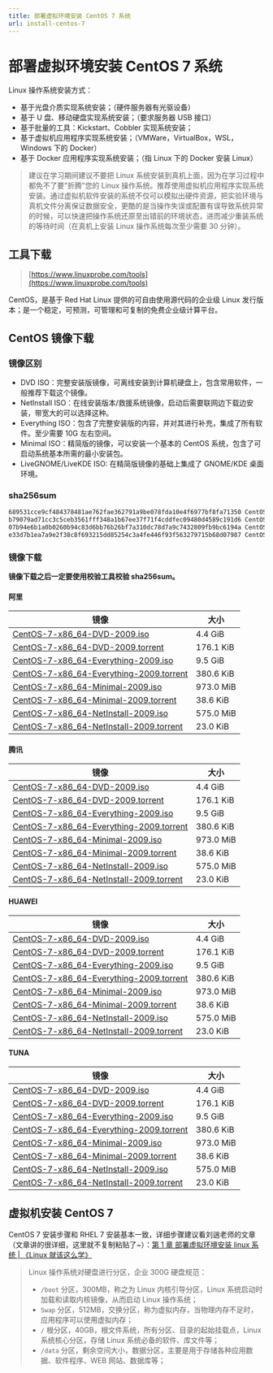 ```yaml
---
title: 部署虚拟环境安装 CentOS 7 系统
url: install-centos-7
---
```


# 部署虚拟环境安装 CentOS 7 系统

Linux 操作系统安装方式：

- 基于光盘介质实现系统安装；（硬件服务器有光驱设备）
- 基于 U 盘、移动硬盘实现系统安装；（要求服务器 USB 接口）
- 基于批量的工具：Kickstart、Cobbler 实现系统安装；
- 基于虚拟机应用程序实现系统安装；（VMWare，VirtualBox，WSL，Windows 下的 Docker）
- 基于 Docker 应用程序实现系统安装；（指 Linux 下的 Docker 安装 Linux）

> 建议在学习期间建议不要把 Linux 系统安装到真机上面，因为在学习过程中都免不了要"折腾"您的 Linux 操作系统。推荐使用虚拟机应用程序实现系统安装。通过虚拟机软件安装的系统不仅可以模拟出硬件资源，把实验环境与真机文件分离保证数据安全，更酷的是当操作失误或配置有误导致系统异常的时候，可以快速把操作系统还原至出错前的环境状态，进而减少重装系统的等待时间（在真机上安装 Linux 操作系统每次至少需要 30 分钟）。

## 工具下载

> [https://www.linuxprobe.com/tools](https://www.linuxprobe.com/tools)

CentOS，是基于 Red Hat Linux 提供的可自由使用源代码的企业级 Linux 发行版本；是一个稳定，可预测，可管理和可复制的免费企业级计算平台。

## CentOS 镜像下载

### 镜像区别

- DVD ISO：完整安装版镜像，可离线安装到计算机硬盘上，包含常用软件，一般推荐下载这个镜像。
- NetInstall ISO：在线安装版本/救援系统镜像，启动后需要联网边下载边安装，带宽大的可以选择这种。
- Everything ISO：包含了完整安装版的内容，并对其进行补充，集成了所有软件。至少需要 10G 左右空间。
- Minimal ISO：精简版的镜像，可以安装一个基本的 CentOS 系统，包含了可启动系统基本所需的最小安装包。
- LiveGNOME/LiveKDE ISO: 在精简版镜像的基础上集成了 GNOME/KDE 桌面环境。

### sha256sum

```markdown
689531cce9cf484378481ae762fae362791a9be078fda10e4f6977bf8fa71350 CentOS-7-x86_64-Everything-2009.iso
b79079ad71cc3c5ceb3561fff348a1b67ee37f71f4cddfec09480d4589c191d6 CentOS-7-x86_64-NetInstall-2009.iso
07b94e6b1a0b0260b94c83d6bb76b26bf7a310dc78d7a9c7432809fb9bc6194a CentOS-7-x86_64-Minimal-2009.iso
e33d7b1ea7a9e2f38c8f693215dd85254c3a4fe446f93f563279715b68d07987 CentOS-7-x86_64-DVD-2009.iso
```

### 镜像下载

**镜像下载之后一定要使用校验工具校验 sha256sum。**

#### 阿里

| 镜像                                                                                                                               | 大小      |
| ---------------------------------------------------------------------------------------------------------------------------------- | --------- |
| [CentOS-7-x86_64-DVD-2009.iso](https://mirrors.aliyun.com/centos/7/isos/x86_64/CentOS-7-x86_64-DVD-2009.iso)                       | 4.4 GiB   |
| [CentOS-7-x86_64-DVD-2009.torrent](https://mirrors.aliyun.com/centos/7/isos/x86_64/CentOS-7-x86_64-DVD-2009.torrent)               | 176.1 KiB |
| [CentOS-7-x86_64-Everything-2009.iso](https://mirrors.aliyun.com/centos/7/isos/x86_64/CentOS-7-x86_64-Everything-2009.iso)         | 9.5 GiB   |
| [CentOS-7-x86_64-Everything-2009.torrent](https://mirrors.aliyun.com/centos/7/isos/x86_64/CentOS-7-x86_64-Everything-2009.torrent) | 380.6 KiB |
| [CentOS-7-x86_64-Minimal-2009.iso](https://mirrors.aliyun.com/centos/7/isos/x86_64/CentOS-7-x86_64-Minimal-2009.iso)               | 973.0 MiB |
| [CentOS-7-x86_64-Minimal-2009.torrent](https://mirrors.aliyun.com/centos/7/isos/x86_64/CentOS-7-x86_64-Minimal-2009.torrent)       | 38.6 KiB  |
| [CentOS-7-x86_64-NetInstall-2009.iso](https://mirrors.aliyun.com/centos/7/isos/x86_64/CentOS-7-x86_64-NetInstall-2009.iso)         | 575.0 MiB |
| [CentOS-7-x86_64-NetInstall-2009.torrent](https://mirrors.aliyun.com/centos/7/isos/x86_64/CentOS-7-x86_64-NetInstall-2009.torrent) | 23.0 KiB  |

#### 腾讯

| 镜像                                                                                                                                      | 大小      |
| ----------------------------------------------------------------------------------------------------------------------------------------- | --------- |
| [CentOS-7-x86_64-DVD-2009.iso](https://mirrors.cloud.tencent.com/centos/7/isos/x86_64/CentOS-7-x86_64-DVD-2009.iso)                       | 4.4 GiB   |
| [CentOS-7-x86_64-DVD-2009.torrent](https://mirrors.cloud.tencent.com/centos/7/isos/x86_64/CentOS-7-x86_64-DVD-2009.torrent)               | 176.1 KiB |
| [CentOS-7-x86_64-Everything-2009.iso](https://mirrors.cloud.tencent.com/centos/7/isos/x86_64/CentOS-7-x86_64-Everything-2009.iso)         | 9.5 GiB   |
| [CentOS-7-x86_64-Everything-2009.torrent](https://mirrors.cloud.tencent.com/centos/7/isos/x86_64/CentOS-7-x86_64-Everything-2009.torrent) | 380.6 KiB |
| [CentOS-7-x86_64-Minimal-2009.iso](https://mirrors.cloud.tencent.com/centos/7/isos/x86_64/CentOS-7-x86_64-Minimal-2009.iso)               | 973.0 MiB |
| [CentOS-7-x86_64-Minimal-2009.torrent](https://mirrors.cloud.tencent.com/centos/7/isos/x86_64/CentOS-7-x86_64-Minimal-2009.torrent)       | 38.6 KiB  |
| [CentOS-7-x86_64-NetInstall-2009.iso](https://mirrors.cloud.tencent.com/centos/7/isos/x86_64/CentOS-7-x86_64-NetInstall-2009.iso)         | 575.0 MiB |
| [CentOS-7-x86_64-NetInstall-2009.torrent](https://mirrors.cloud.tencent.com/centos/7/isos/x86_64/CentOS-7-x86_64-NetInstall-2009.torrent) | 23.0 KiB  |

#### HUAWEI

| 镜像                                                                                                                                    | 大小      |
| --------------------------------------------------------------------------------------------------------------------------------------- | --------- |
| [CentOS-7-x86_64-DVD-2009.iso](https://mirrors.huaweicloud.com/centos/7/isos/x86_64/CentOS-7-x86_64-DVD-2009.iso)                       | 4.4 GiB   |
| [CentOS-7-x86_64-DVD-2009.torrent](https://mirrors.huaweicloud.com/centos/7/isos/x86_64/CentOS-7-x86_64-DVD-2009.torrent)               | 176.1 KiB |
| [CentOS-7-x86_64-Everything-2009.iso](https://mirrors.huaweicloud.com/centos/7/isos/x86_64/CentOS-7-x86_64-Everything-2009.iso)         | 9.5 GiB   |
| [CentOS-7-x86_64-Everything-2009.torrent](https://mirrors.huaweicloud.com/centos/7/isos/x86_64/CentOS-7-x86_64-Everything-2009.torrent) | 380.6 KiB |
| [CentOS-7-x86_64-Minimal-2009.iso](https://mirrors.huaweicloud.com/centos/7/isos/x86_64/CentOS-7-x86_64-Minimal-2009.iso)               | 973.0 MiB |
| [CentOS-7-x86_64-Minimal-2009.torrent](https://mirrors.huaweicloud.com/centos/7/isos/x86_64/CentOS-7-x86_64-Minimal-2009.torrent)       | 38.6 KiB  |
| [CentOS-7-x86_64-NetInstall-2009.iso](https://mirrors.huaweicloud.com/centos/7/isos/x86_64/CentOS-7-x86_64-NetInstall-2009.iso)         | 575.0 MiB |
| [CentOS-7-x86_64-NetInstall-2009.torrent](https://mirrors.huaweicloud.com/centos/7/isos/x86_64/CentOS-7-x86_64-NetInstall-2009.torrent) | 23.0 KiB  |

#### TUNA

| 镜像                                                                                                                                         | 大小      |
| -------------------------------------------------------------------------------------------------------------------------------------------- | --------- |
| [CentOS-7-x86_64-DVD-2009.iso](https://mirrors.tuna.tsinghua.edu.cn/centos/7/isos/x86_64/CentOS-7-x86_64-DVD-2009.iso)                       | 4.4 GiB   |
| [CentOS-7-x86_64-DVD-2009.torrent](https://mirrors.tuna.tsinghua.edu.cn/centos/7/isos/x86_64/CentOS-7-x86_64-DVD-2009.torrent)               | 176.1 KiB |
| [CentOS-7-x86_64-Everything-2009.iso](https://mirrors.tuna.tsinghua.edu.cn/centos/7/isos/x86_64/CentOS-7-x86_64-Everything-2009.iso)         | 9.5 GiB   |
| [CentOS-7-x86_64-Everything-2009.torrent](https://mirrors.tuna.tsinghua.edu.cn/centos/7/isos/x86_64/CentOS-7-x86_64-Everything-2009.torrent) | 380.6 KiB |
| [CentOS-7-x86_64-Minimal-2009.iso](https://mirrors.tuna.tsinghua.edu.cn/centos/7/isos/x86_64/CentOS-7-x86_64-Minimal-2009.iso)               | 973.0 MiB |
| [CentOS-7-x86_64-Minimal-2009.torrent](https://mirrors.tuna.tsinghua.edu.cn/centos/7/isos/x86_64/CentOS-7-x86_64-Minimal-2009.torrent)       | 38.6 KiB  |
| [CentOS-7-x86_64-NetInstall-2009.iso](https://mirrors.tuna.tsinghua.edu.cn/centos/7/isos/x86_64/CentOS-7-x86_64-NetInstall-2009.iso)         | 575.0 MiB |
| [CentOS-7-x86_64-NetInstall-2009.torrent](https://mirrors.tuna.tsinghua.edu.cn/centos/7/isos/x86_64/CentOS-7-x86_64-NetInstall-2009.torrent) | 23.0 KiB  |

## 虚拟机安装 CentOS 7

CentOS 7 安装步骤和 RHEL 7 安装基本一致，详细步骤建议看刘遄老师的文章（文章讲的很详细，这里就不复制粘贴了~）：[第 1 章 部署虚拟环境安装 linux 系统 | 《Linux 就该这么学》](https://www.linuxprobe.com/chapter-01.html)

> Linux 操作系统对硬盘进行分区，企业 300G 硬盘规范：
>
> - `/boot` 分区，300MB，称之为 Linux 内核引导分区，Linux 系统启动时加载和读取内核镜像，从而启动 Linux 操作系统；
> - `Swap` 分区，512MB，交换分区，称为虚拟内存，当物理内存不足时，应用程序可以使用虚拟内存；
> - `/` 根分区，40GB，根文件系统，所有分区、目录的起始挂载点，Linux 系统核心分区，存储 Linux 系统必备的软件、库文件等；
> - `/data` 分区，剩余空间大小，数据分区，主要是用于存储各种应用数据、软件程序、WEB 网站、数据库等；
